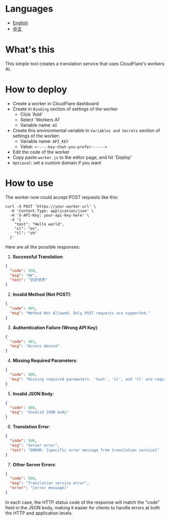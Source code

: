 # Languages

- [English](readme.md)
- [中文](readme_zh.md)

# What's this

This simple tool creates a translation service that uses CloudFlare's workers AI.

# How to deploy

- Create a worker in CloudFlare dashboard
- Create in `Binding` section of settings of the worker
  - Click 'Add'
  - Select 'Workers AI'
  - Variable name: `AI`
- Create this environmental variable in `Variables and Secrets` section of settings of the worker:
  - Variable name: `API_KEY`
  - Value: `<-----key-that-you-prefer------>`
- Edit the code of the worker
- Copy paste `worker.js` to the editor page, and hit 'Deploy'
- `Optional`: set a custom domain if you want

# How to use

The worker now could accept POST requests like this:

```
curl -X POST 'https://your-worker-url' \
  -H 'Content-Type: application/json' \
  -H 'X-API-Key: your-api-key-here' \
  -d '{
    "text": "Hello world",
    "sl": "en",
    "tl": "zh"
  }'
```

Here are all the possible responses:

1. **Successful Translation**:
```json
{
  "code": 200,
  "msg": "OK",
  "text": "您好世界"
}
```

2. **Invalid Method (Not POST)**:
```json
{
  "code": 405,
  "msg": "Method Not Allowed. Only POST requests are supported."
}
```

3. **Authentication Failure (Wrong API Key)**:
```json
{
  "code": 401,
  "msg": "Access denied"
}
```

4. **Missing Required Parameters**:
```json
{
  "code": 400,
  "msg": "Missing required parameters. 'text', 'sl', and 'tl' are required."
}
```

5. **Invalid JSON Body**:
```json
{
  "code": 400,
  "msg": "Invalid JSON body"
}
```

6. **Translation Error**:
```json
{
  "code": 500,
  "msg": "Server error",
  "text": "ERROR: [specific error message from translation service]"
}
```

7. **Other Server Errors**:
```json
{
  "code": 500,
  "msg": "Translation service error",
  "error": "[error message]"
}
```

In each case, the HTTP status code of the response will match the "code" field in the JSON body, making it easier for clients to handle errors at both the HTTP and application levels.
